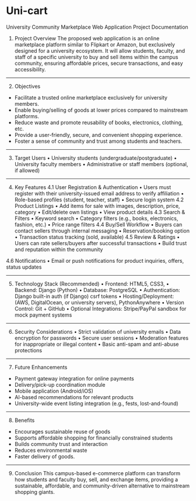 # Uni-cart
University Community Marketplace Web Application
Project Documentation
1. Project Overview
The proposed web application is an online marketplace platform similar to Flipkart or Amazon, but exclusively designed for a university ecosystem. It will allow students, faculty, and staff of a specific university to buy and sell items within the campus community, ensuring affordable prices, secure transactions, and easy accessibility.
________________________________________
2. Objectives
* Facilitate a trusted online marketplace exclusively for university members.
* Enable buying/selling of goods at lower prices compared to mainstream platforms.
* Reduce waste and promote reusability of books, electronics, clothing, etc.
* Provide a user-friendly, secure, and convenient shopping experience.
* Foster a sense of community and trust among students and teachers.
________________________________________
3. Target Users
•	University students (undergraduate/postgraduate)
•	University faculty members
•	Administrative or staff members (optional, if allowed)
________________________________________
4. Key Features
4.1 User Registration & Authentication
•	Users must register with their university-issued email address to verify affiliation
•	Role-based profiles (student, teacher, staff)
•	Secure login system
4.2 Product Listings
•	Add items for sale with images, description, price, category
•	Edit/delete own listings
•	View product details
4.3 Search & Filters
•	Keyword search
•	Category filters (e.g., books, electronics, fashion, etc.)
•	Price range filters
4.4 Buy/Sell Workflow
•	Buyers can contact sellers through internal messaging
•	Reservation/booking option
•	Transaction status tracking (sold, available)
4.5 Review & Ratings
•	Users can rate sellers/buyers after successful transactions
•	Build trust and reputation within the community

4.6 Notifications
•	Email or push notifications for product inquiries, offers, status updates
________________________________________
5. Technology Stack (Recommended)
•	Frontend: HTML5, CSS3, 
•	Backend: Django (Python) 
•	Database: PostgreSQL
•	Authentication: Django built-in auth (if Django) csrf tokens 
•	Hosting/Deployment: (AWS, DigitalOcean, or university servers), PythonAnywhere
•	Version Control: Git + GitHub
•	Optional Integrations: Stripe/PayPal sandbox for mock payment systems
________________________________________
6. Security Considerations
•	Strict validation of university emails
•	Data encryption for passwords
•	Secure user sessions
•	Moderation features for inappropriate or illegal content
•	Basic anti-spam and anti-abuse protections
________________________________________
7. Future Enhancements
* Payment gateway integration for online payments
* Delivery/pick-up coordination module
* Mobile application (Android/iOS)
* AI-based recommendations for relevant products
* University-wide event listing integration (e.g., fests, lost-and-found)
________________________________________
8. Benefits
 * Encourages sustainable reuse of goods
 * Supports affordable shopping for financially constrained students
 * Builds community trust and interaction
 * Reduces environmental waste
 * Faster delivery of goods.

________________________________________
9. Conclusion
This campus-based e-commerce platform can transform how students and faculty buy, sell, and exchange items, providing a sustainable, affordable, and community-driven alternative to mainstream shopping giants.
